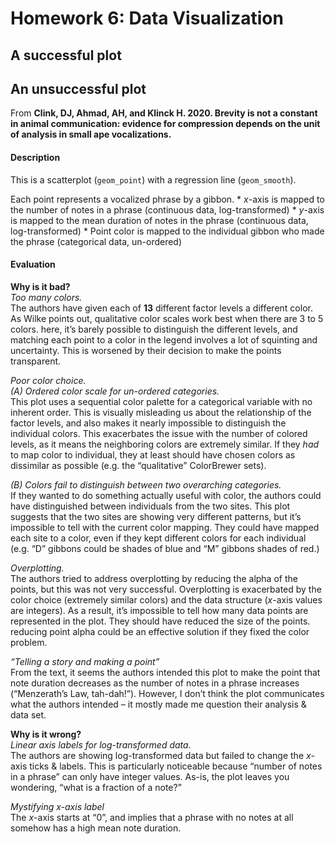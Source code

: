 Homework 6: Data Visualization
================

## A successful plot

## An unsuccessful plot

From **Clink, DJ, Ahmad, AH, and Klinck H. 2020. Brevity is not a
constant in animal communication: evidence for compression depends on
the unit of analysis in small ape vocalizations.**

#### Description

This is a scatterplot (`geom_point`) with a regression line
(`geom_smooth`).

Each point represents a vocalized phrase by a gibbon. \* *x*-axis is
mapped to the number of notes in a phrase (continuous data,
log-transformed) \* *y*-axis is mapped to the mean duration of notes in
the phrase (continuous data, log-transformed) \* Point color is mapped
to the individual gibbon who made the phrase (categorical data,
un-ordered)

#### Evaluation

**Why is it bad?**  
*Too many colors.*  
The authors have given each of **13** different factor levels a
different color. As Wilke points out, qualitative color scales work best
when there are 3 to 5 colors. here, it’s barely possible to distinguish
the different levels, and matching each point to a color in the legend
involves a lot of squinting and uncertainty. This is worsened by their
decision to make the points transparent.

*Poor color choice.*  
*(A) Ordered color scale for un-ordered categories.*  
This plot uses a sequential color palette for a categorical variable
with no inherent order. This is visually misleading us about the
relationship of the factor levels, and also makes it nearly impossible
to distinguish the individual colors. This exacerbates the issue with
the number of colored levels, as it means the neighboring colors are
extremely similar. If they *had* to map color to individual, they at
least should have chosen colors as dissimilar as possible (e.g. the
“qualitative” ColorBrewer sets).

*(B) Colors fail to distinguish between two overarching categories.*  
If they wanted to do something actually useful with color, the authors
could have distinguished between individuals from the two sites. This
plot suggests that the two sites are showing very different patterns,
but it’s impossible to tell with the current color mapping. They could
have mapped each site to a color, even if they kept different colors for
each individual (e.g. “D” gibbons could be shades of blue and “M”
gibbons shades of red.)

*Overplotting.*  
The authors tried to address overplotting by reducing the alpha of the
points, but this was not very successful. Overplotting is exacerbated by
the color choice (extremely similar colors) and the data structure
(*x*-axis values are integers). As a result, it’s impossible to tell how
many data points are represented in the plot. They should have reduced
the size of the points. reducing point alpha could be an effective
solution if they fixed the color problem.

*“Telling a story and making a point”*  
From the text, it seems the authors intended this plot to make the point
that note duration decreases as the number of notes in a phrase
increases (“Menzerath’s Law, tah-dah!”). However, I don’t think the plot
communicates what the authors intended – it mostly made me question
their analysis & data set.

**Why is it wrong?**  
*Linear axis labels for log-transformed data.*  
The authors are showing log-transformed data but failed to change the
*x*-axis ticks & labels. This is particularly noticeable because “number
of notes in a phrase” can only have integer values. As-is, the plot
leaves you wondering, “what is a fraction of a note?”

*Mystifying x-axis label*  
The *x*-axis starts at “0”, and implies that a phrase with no notes at
all somehow has a high mean note duration.
